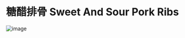 # 糖醋排骨 Sweet And Sour Pork Ribs
![image](https://user-images.githubusercontent.com/50277379/137979949-4dde462e-3374-4376-8010-deb7840bbb64.png)
